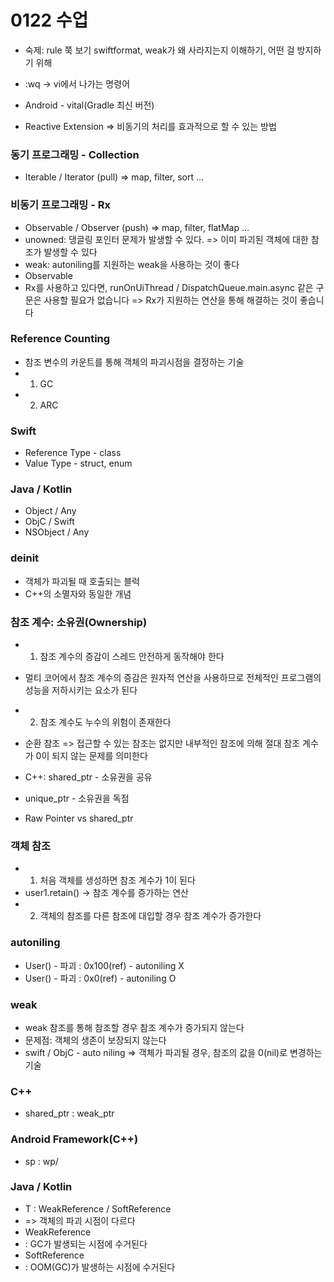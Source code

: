 # 0122 수업
* 숙제: rule 쭉 보기 swiftformat, weak가 왜 사라지는지 이해하기, 어떤 걸 방지하기 위해 
* :wq -> vi에서 나가는 명령어

* Android - vital(Gradle 최신 버전)
* Reactive Extension => 비동기의 처리를 효과적으로 할 수 있는 방법

### 동기 프로그래밍 - Collection
* Iterable / Iterator (pull)  => map, filter, sort …

### 비동기 프로그래밍 - Rx
* Observable / Observer (push) => map, filter, flatMap …
* unowned: 댕글링 포인터 문제가 발생할 수 있다. => 이미 파괴된 객체에 대한 참조가 발생할 수 있다
*  weak: autoniling를 지원하는 weak을 사용하는 것이 좋다
* Observable<Data>
* Rx를 사용하고 있다면, runOnUiThread / DispatchQueue.main.async 같은 구문은 사용할 필요가 없습니다 => Rx가 지원하는 연산을 통해 해결하는 것이 좋습니다

###  Reference Counting
* 참조 변수의 카운트를 통해 객체의 파괴시점을 결정하는 기술
* 1) GC
* 2) ARC

### Swift
* Reference Type - class
* Value Type     - struct, enum

### Java          /   Kotlin
* Object       /    Any
* ObjC          /   Swift
* NSObject  /    Any

### deinit
* 객체가 파괴될 때 호출되는 블럭
* C++의 소멸자와 동일한 개념

### 참조 계수: 소유권(Ownership)
* 1) 참조 계수의 증감이 스레드 안전하게 동작해야 한다
* 멀티 코어에서 참조 계수의 증감은 원자적 연산을 사용하므로 전체적인 프로그램의 성능을 저하시키는 요소가 된다
* 2) 참조 계수도 누수의 위험이 존재한다
* 순환 참조 => 접근할 수 있는 참조는 없지만 내부적인 참조에 의해 절대 참조 계수가 0이 되지 않는 문제를 의미한다

* C++: shared_ptr<T> - 소유권을 공유
* unique_ptr<T> - 소유권을 독점
* Raw Pointer vs shared_ptr

### 객체 참조
* 1. 처음 객체를 생성하면 참조 계수가 1이 된다
* user1.retain() -> 참조 계수를 증가하는 연산
* 2. 객체의 참조를 다른 참조에 대입할 경우 참조 계수가 증가한다

### autoniling
* User() - 파괴 : 0x100(ref) - autoniling X
* User() - 파괴 : 0x0(ref) - autoniling O

### weak 
* weak 참조를 통해 참조할 경우 참조 계수가 증가되지 않는다
* 문제점: 객체의 생존이 보장되지 않는다
* swift / ObjC - auto niling => 객체가 파괴될 경우, 참조의 값을 0(nil)로 변경하는 기술

### C++
* shared_ptr<T> : weak_ptr<T>

### Android Framework(C++)
* sp<T>         : wp<T>/

### Java       / Kotlin
* T             : WeakReference / SoftReference
* => 객체의 파괴 시점이 다르다
* WeakReference
* : GC가 발생되는 시점에 수거된다
* SoftReference
* : OOM(GC)가 발생하는 시점에 수거된다



